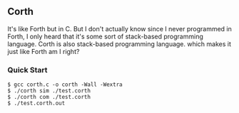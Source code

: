 ## Corth
It's like Forth but in C. But I don't actually know since I never programmed in Forth, I only heard that it's some sort of stack-based programming language. Corth is also stack-based programming language. which makes it just like Forth am I right?

### Quick Start

```console
$ gcc corth.c -o corth -Wall -Wextra
$ ./corth sim ./test.corth
$ ./corth com ./test.corth
$ ./test.corth.out
```
